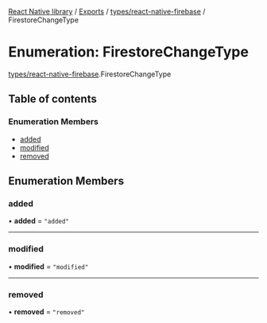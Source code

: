 [React Native library](../index.md) / [Exports](../modules.md) / [types/react-native-firebase](../modules/types_react_native_firebase.md) / FirestoreChangeType

# Enumeration: FirestoreChangeType

[types/react-native-firebase](../modules/types_react_native_firebase.md).FirestoreChangeType

## Table of contents

### Enumeration Members

- [added](types_react_native_firebase.FirestoreChangeType.md#added)
- [modified](types_react_native_firebase.FirestoreChangeType.md#modified)
- [removed](types_react_native_firebase.FirestoreChangeType.md#removed)

## Enumeration Members

### added

• **added** = ``"added"``

___

### modified

• **modified** = ``"modified"``

___

### removed

• **removed** = ``"removed"``
